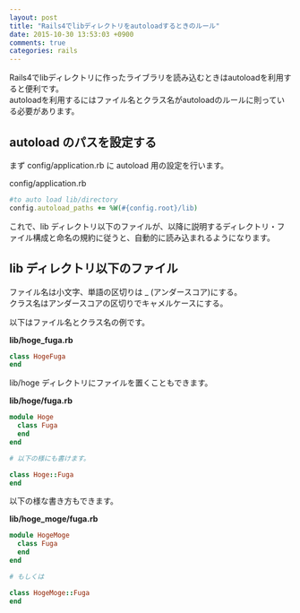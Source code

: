```yaml
---
layout: post
title: "Rails4でlibディレクトリをautoloadするときのルール"
date: 2015-10-30 13:53:03 +0900
comments: true
categories: rails
---
```


Rails4でlibディレクトリに作ったライブラリを読み込むときはautoloadを利用すると便利です。  
autoloadを利用するにはファイル名とクラス名がautoloadのルールに則っている必要があります。  

## autoload のパスを設定する

まず config/application.rb に autoload 用の設定を行います。

config/application.rb

```ruby
#to auto load lib/directory
config.autoload_paths += %W(#{config.root}/lib)
```

これで、lib ディレクトリ以下のファイルが、以降に説明するディレクトリ・ファイル構成と命名の規約に従うと、自動的に読み込まれるようになります。

## lib ディレクトリ以下のファイル
ファイル名は小文字、単語の区切りは _ (アンダースコア)にする。  
クラス名はアンダースコアの区切りでキャメルケースにする。

以下はファイル名とクラス名の例です。

__lib/hoge_fuga.rb__

```ruby
class HogeFuga
end
```

lib/hoge ディレクトリにファイルを置くこともできます。

__lib/hoge/fuga.rb__

```ruby
module Hoge
  class Fuga
  end
end

# 以下の様にも書けます。

class Hoge::Fuga
end
```

以下の様な書き方もできます。

__lib/hoge_moge/fuga.rb__
```ruby
module HogeMoge
  class Fuga
  end
end

# もしくは

class HogeMoge::Fuga
end
```
